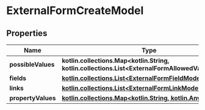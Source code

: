 
# ExternalFormCreateModel

## Properties
| Name | Type | Description | Notes |
| ------------ | ------------- | ------------- | ------------- |
| **possibleValues** | **kotlin.collections.Map&lt;kotlin.String, kotlin.collections.List&lt;ExternalFormAllowedValueModel&gt;&gt;** |  |  |
| **fields** | [**kotlin.collections.List&lt;ExternalFormFieldModel&gt;**](ExternalFormFieldModel.md) |  |  |
| **links** | [**kotlin.collections.List&lt;ExternalFormLinkModel&gt;**](ExternalFormLinkModel.md) |  |  |
| **propertyValues** | [**kotlin.collections.Map&lt;kotlin.String, kotlin.Any&gt;**](kotlin.Any.md) |  |  |



